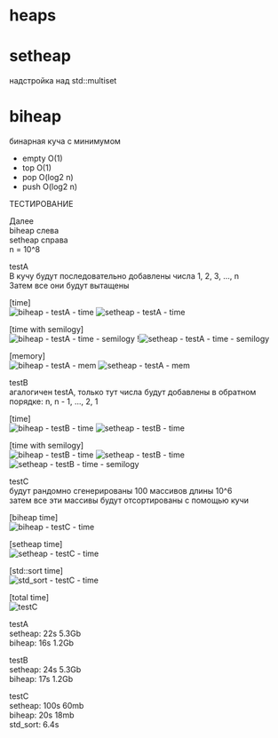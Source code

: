# heaps

# setheap
надстройка над std::multiset

# biheap
бинарная куча с минимумом
* empty O(1)
* top  O(1)
* pop O(log2 n)
* push O(log2 n)

ТЕСТИРОВАНИЕ

Далее\
biheap слева\
setheap справа\
n = 10^8

testA\
В кучу будут последовательно добавлены числа 1, 2, 3, ..., n\
Затем все они будут вытащены

[time]\
![biheap - testA - time](https://user-images.githubusercontent.com/54230867/184666048-ffdac925-0a32-4de9-bbfa-fdcf00cd7e41.png) ![setheap - testA - time](https://user-images.githubusercontent.com/54230867/184666095-1b40970a-32a2-411a-81bd-51461a438d45.png)


[time with semilogy]\
![biheap - testA - time - semilogy](https://user-images.githubusercontent.com/54230867/184666165-d7c89a43-42dc-4942-a89a-5945030b25df.png) !![setheap - testA - time - semilogy](https://user-images.githubusercontent.com/54230867/184666198-ec627d1b-ce79-48fb-afa9-a99e6060f4a1.png)


[memory]\
![biheap - testA - mem](https://user-images.githubusercontent.com/54230867/184666249-2706b644-49e2-4d43-a4a7-2d47b79a94f2.png) ![setheap - testA - mem](https://user-images.githubusercontent.com/54230867/184666259-f51d59ab-8045-48ed-a9c2-6b6352f5ec73.png)


testB\
агалогичен testA, только тут числа будут добавлены в обратном порядке: n, n - 1, ..., 2, 1

[time]\
![biheap - testB - time](https://user-images.githubusercontent.com/54230867/184666331-f48c51ab-c635-4e30-bdfa-c3a59db4d5de.png) ![setheap - testB - time](https://user-images.githubusercontent.com/54230867/184666343-fb108370-3010-40db-8102-ab1d8eff04fb.png)

[time with semilogy]\
![biheap - testB - time](https://user-images.githubusercontent.com/54230867/184666331-f48c51ab-c635-4e30-bdfa-c3a59db4d5de.png) ![setheap - testB - time](https://user-images.githubusercontent.com/54230867/184666343-fb108370-3010-40db-8102-ab1d8eff04fb.png) ![setheap - testB - time - semilogy](https://user-images.githubusercontent.com/54230867/184666388-8c66e3dd-afe5-434d-8242-1d78f816efa7.png)




testC\
будут рандомно сгенерированы 100 массивов длины 10^6\
затем все эти массивы будут отсортированы с помощью кучи

[biheap time]\
![biheap - testC - time](https://user-images.githubusercontent.com/54230867/184666450-056c0838-8f32-4fc7-972b-39516e609fa9.png)

[setheap time]\
![setheap - testC - time](https://user-images.githubusercontent.com/54230867/184666482-00ef1d3b-d778-40e5-bd45-7b07ccfef1d8.png)

[std::sort time]\
![std_sort - testC - time](https://user-images.githubusercontent.com/54230867/184666507-a501f2ad-f369-41de-90d9-f93922f4f6e3.png)

[total time]\
![testC](https://user-images.githubusercontent.com/54230867/184666520-99646121-4b14-4080-a4c5-47f55be21507.png)

testA\
setheap:  22s 5.3Gb\
biheap:   16s 1.2Gb

testB\
setheap:  24s 5.3Gb\
biheap:   17s 1.2Gb

testC\
setheap:  100s 60mb\
biheap:   20s  18mb\
std_sort: 6.4s
